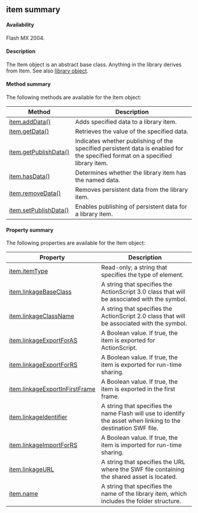 ## item summary

#### Availability

Flash MX 2004.

#### Description

The Item object is an abstract base class. Anything in the library derives from Item. See also [library object](#_bookmark693).

#### Method summary

The following methods are available for the Item object:

| **Method**                             | **Description**                                                                                                                |
|----------------------------------------|--------------------------------------------------------------------------------------------------------------------------------|
| [item.addData()](#item.addData())      | Adds specified data to a library item.                                                                                         |
| [item.getData()](#_bookmark661)        | Retrieves the value of the specified data.                                                                                     |
| [item.getPublishData()](#_bookmark662) | Indicates whether publishing of the specified persistent data is enabled for the specified format on a specified library item. |
| [item.hasData()](#_bookmark663)        | Determines whether the library item has the named data.                                                                        |
| [item.removeData()](#_bookmark676)     | Removes persistent data from the library item.                                                                                 |
| [item.setPublishData()](#_bookmark677) | Enables publishing of persistent data for a library item.                                                                      |

#### Property summary

The following properties are available for the Item object:

| **Property**                                    | **Description**                                                                                                 |
|-------------------------------------------------|-----------------------------------------------------------------------------------------------------------------|
| [item.itemType](#_bookmark664)                  | Read-only; a string that specifies the type of element.                                                         |
| [item.linkageBaseClass](#_bookmark666)          | A string that specifies the ActionScript 3.0 class that will be associated with the symbol.                     |
| [item.linkageClassName](#_bookmark668)          | A string that specifies the ActionScript 2.0 class that will be associated with the symbol.                     |
| [item.linkageExportForAS](#_bookmark669)        | A Boolean value. If true, the item is exported for ActionScript.                                                |
| [item.linkageExportForRS](#_bookmark670)        | A Boolean value. If true, the item is exported for run-time sharing.                                            |
| [item.linkageExportInFirstFrame](#_bookmark671) | A Boolean value. If true, the item is exported in the first frame.                                              |
| [item.linkageIdentifier](#_bookmark672)         | A string that specifies the name Flash will use to identify the asset when linking to the destination SWF file. |
| [item.linkageImportForRS](#_bookmark673)        | A Boolean value. If true, the item is imported for run-time sharing.                                            |
| [item.linkageURL](#_bookmark674)                | A string that specifies the URL where the SWF file containing the shared asset is located.                      |
| [item.name](#_bookmark675)                      | A string that specifies the name of the library item, which includes the folder structure.                      |

<span id="item.addData()" class="anchor"></span>

